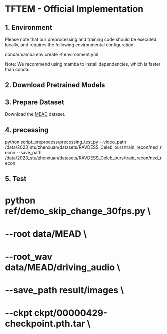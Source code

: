 # TFTEM - Official Implementation

## 1. Environment
Please note that our preprocessing and training code should be executed locally, and requires the following environmental configuration:

conda/mamba env create -f environment.yml

Note: We recommend using mamba to install dependencies, which is faster than conda.

## 2. Download Pretrained Models



## 3. Prepare Dataset

Download the [MEAD](https://wywu.github.io/projects/MEAD/MEAD.html) dataset. 

## 4. precessing
python script_preprocess/precessing_test.py --video_path /data/2023_stu/zhenxuan/datasets/RAVDESS_Celeb_ours/train_recon/ned_recon --save_path /data/2023_stu/zhenxuan/datasets/RAVDESS_Celeb_ours/train_recon/ned_recon

## 5. Test 

# python ref/demo_skip_change_30fps.py \
#     --root data/MEAD \
#     --root_wav data/MEAD/driving_audio \
#     --save_path result/images \
#     --ckpt ckpt/00000429-checkpoint.pth.tar \
